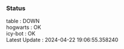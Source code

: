 ### Status


table : DOWN  
hogwarts : OK  
icy-bot : OK  
Latest Update : 2024-04-22 19:06:55.358240
